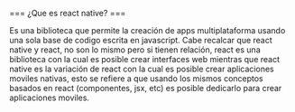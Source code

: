 === ¿Que es react native? ===

Es una biblioteca que permite la creación de apps multiplataforma usando una sola base de codigo escrita en javascript.
Cabe recalcar que react native y react, no son lo mismo pero si tienen relación, react es una biblioteca con la cual es posible crear interfaces web mientras que
react native es la variación de react con la cual es posible crear aplicaciones moviles nativas, esto se refiere a que usando los mismos conceptos basados en react (componentes, jsx, etc)
es posible dedicarlo para crear aplicaciones moviles.